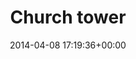 ---
title:		"Church tower"
type:		"photos"
mediatype:		"upload"
location:		"Glendalough, Ireland"
date:		"2014-04-08 17:19:36+00:00"
album:		"landscapes"
filename:		"glendalough-tower.md"
series:		"glendalough"
cl_public_id:		"landscapes/glendalough-tower"
cl_version:		1497004712
format:		"tiff"
bytes:		2325164
width:		810
height:		1440
colours:
- "#D1D6DD"
- "#7C8088"
- "#383631"
- "#7F776E"
- "#DFE3E7"
- "#2E3331"
- "#757764"
- "#34353A"
- "#757B7F"
- "#6C7A52"
- "#322E20"
- "#C0B7AB"
- "#303524"
- "#253021"
- "#73664A"
- "#686E67"
exposure_mode:		"Auto"
program:		"Aperture-priority AE"
aperture:		"8.0"
focal_length:		"50.0 mm"
iso:		"100"
shutter_speed:		"1/250"
metering:		"Multi-segment"
flash:		"Off, Did not fire"
white_balance:		"As Shot"
colour_temp:		"4850"
has_crop:		"false"
orientation:		"Horizontal (normal)"
camera_model:		"NIKON D800"
lens_info:		"0mm f/0"
artist:		"No artist info"
x_resolution:		"300"
y_resolution:		"300"
---
